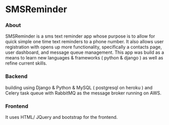 # SMSReminder
### About
SMSReminder is a sms text reminder app whose purpose is to allow for quick simple one time text reminders to a phone number. It also allows user registration with opens up more functionality, specifically a contacts page, user dashboard, and message queue management. This app was build as a means to learn new languages & frameworks ( python & django ) as well as refine current skills.
### Backend
 building using Django & Python & MySQL ( postgresql on heroku ) and Celery task queue with RabbitMQ as the message broker running on AWS. 
### Frontend
It uses HTML/ JQuery and bootstrap for the frontend.
